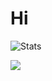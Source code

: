 # Hi

![Stats](https://github-readme-stats.vercel.app/api?username=letil&show_icons=false&theme=dark#)
<!-- ![Most used languages](https://github-readme-stats.vercel.app/api/top-langs/?username=HELLoSKUuLL&theme=dark&layout=compact) -->
<img src="https://komarev.com/ghpvc/?username=letil&color=grey">
